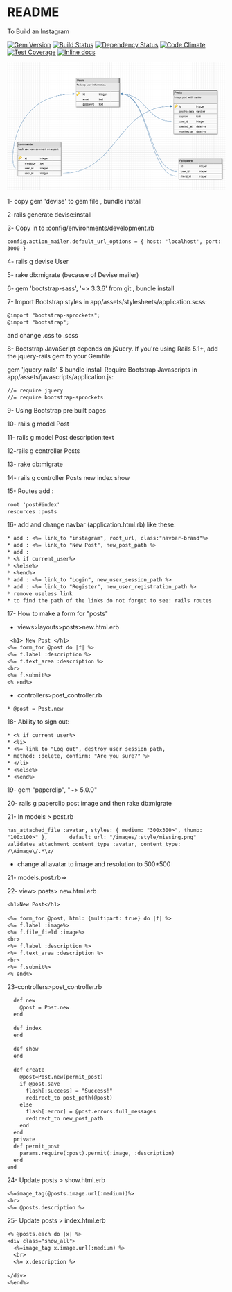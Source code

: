 
# README

To Build an Instagram

[![Gem Version](https://img.shields.io/gem/v/guard.svg?style=flat)](https://rubygems.org/gems/guard) [![Build Status](https://travis-ci.org/guard/guard.svg?branch=master)](https://travis-ci.org/guard/guard) [![Dependency Status](https://gemnasium.com/guard/guard.svg)](https://gemnasium.com/guard/guard) [![Code Climate](https://codeclimate.com/github/guard/guard/badges/gpa.svg)](https://codeclimate.com/github/guard/guard) [![Test Coverage](https://codeclimate.com/github/guard/guard/badges/coverage.svg)](https://codeclimate.com/github/guard/guard) [![Inline docs](http://inch-ci.org/github/guard/guard.svg)](http://inch-ci.org/github/guard/guard)

<img src="https://github.com/aamining/Instagram-Bootstrap/blob/master/ERD.png"/>

1- copy gem 'devise' to gem file , bundle install

2-rails generate devise:install

3- Copy in to :config/environments/development.rb

```
config.action_mailer.default_url_options = { host: 'localhost', port: 3000 }

```

4- rails g devise User

5- rake db:migrate (because of Devise mailer)

6- gem 'bootstrap-sass', '~> 3.3.6'  from git , bundle install

7- Import Bootstrap styles in app/assets/stylesheets/application.scss:
```
@import "bootstrap-sprockets";
@import "bootstrap";

```
 and change .css to .scss

 8- Bootstrap JavaScript depends on jQuery. If you're using Rails 5.1+, add the jquery-rails gem to your Gemfile:

gem 'jquery-rails'
$ bundle install
Require Bootstrap Javascripts in app/assets/javascripts/application.js:

```
//= require jquery
//= require bootstrap-sprockets
```

9- Using Bootstrap pre built pages

10- rails g model Post

11- rails g model Post description:text

12-rails g controller Posts

13- rake db:migrate

14- rails g controller Posts new index show

15- Routes add :
```
root 'post#index'
resources :posts
```
16- add and change navbar (application.html.rb) like these:
```
* add : <%= link_to "instagram", root_url, class:"navbar-brand"%>
* add : <%= link_to "New Post", new_post_path %>
* add :
* <% if current_user%>
* <%else%>
* <%end%>
* add : <%= link_to "Login", new_user_session_path %>
* add : <%= link_to "Register", new_user_registration_path %>
* remove useless link
* to find the path of the links do not forget to see: rails routes
```
17- How to make a form for "posts"
* views>layouts>posts>new.html.erb
```
 <h1> New Post </h1> 
<%= form_for @post do |f| %>
<%= f.label :description %>
<%= f.text_area :description %>
<br>
<%= f.submit%>
<% end%>
```
* controllers>post_controller.rb
```
* @post = Post.new
```
18- Ability to sign out:
```
* <% if current_user%>
* <li>
* <%= link_to "Log out", destroy_user_session_path,
* method: :delete, confirm: "Are you sure?" %>
* </li>
* <%else%>
* <%end%>
```
19- gem "paperclip", "~> 5.0.0"

20- rails g paperclip post image  and then rake db:migrate

21- In models > post.rb

```
has_attached_file :avatar, styles: { medium: "300x300>", thumb: "100x100>" },       default_url: "/images/:style/missing.png"
validates_attachment_content_type :avatar, content_type: /\Aimage\/.*\z/
```
* change all avatar to image and resolution to 500*500

21- models.post.rb=>

22- view> posts> new.html.erb

```
<h1>New Post</h1>

<%= form_for @post, html: {multipart: true} do |f| %>
<%= f.label :image%>
<%= f.file_field :image%>
<br>
<%= f.label :description %>
<%= f.text_area :description %>
<br>
<%= f.submit%>
<% end%>
```
23-controllers>post_controller.rb

```
  def new
    @post = Post.new
  end

  def index
  end

  def show
  end

  def create
    @post=Post.new(permit_post)
    if @post.save
      flash[:success] = "Success!"
      redirect_to post_path(@post)
    else
      flash[:error] = @post.errors.full_messages
      redirect_to new_post_path
    end
  end
  private
  def permit_post
    params.require(:post).permit(:image, :description)
  end
end
```
24- Update posts > show.html.erb

```
<%=image_tag(@posts.image.url(:medium))%>
<br>
<%= @posts.description %>

```
25- Update posts > index.html.erb

```
<% @posts.each do |x| %>
<div class="show_all">
  <%=image_tag x.image.url(:medium) %>
  <br>
  <%= x.description %>
  
</div>
<%end%>

```
